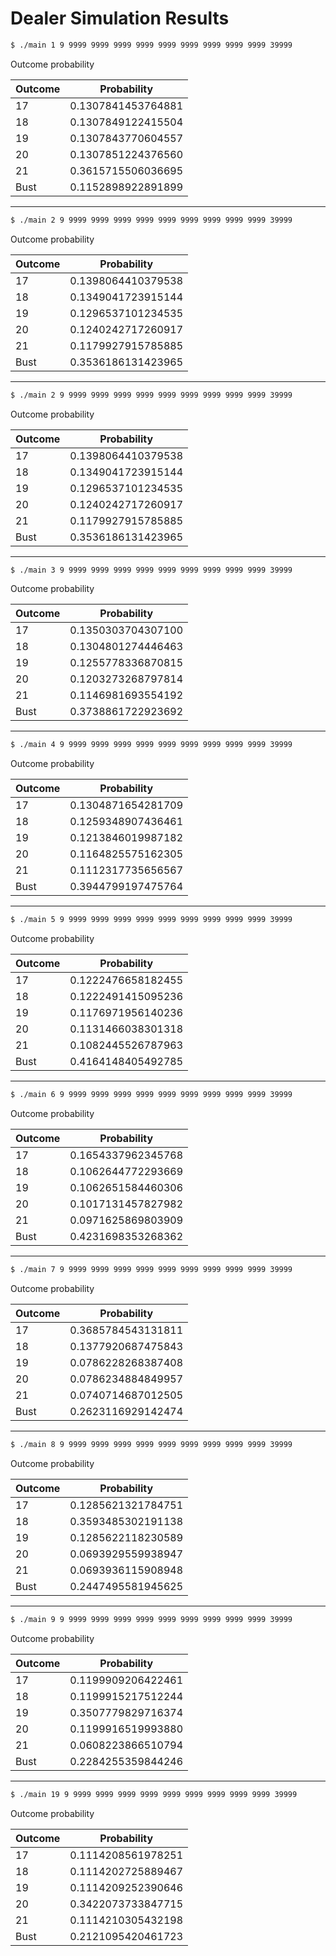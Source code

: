 # Dealer Simulation Results

```sh
$ ./main 1 9 9999 9999 9999 9999 9999 9999 9999 9999 9999 39999
```

Outcome probability

| Outcome | Probability        |
| ------- | ------------------ |
| 17      | 0.1307841453764881 |
| 18      | 0.1307849122415504 |
| 19      | 0.1307843770604557 |
| 20      | 0.1307851224376560 |
| 21      | 0.3615715506036695 |
| Bust    | 0.1152898922891899 |

---

```sh
$ ./main 2 9 9999 9999 9999 9999 9999 9999 9999 9999 9999 39999
```

Outcome probability

| Outcome | Probability        |
| ------- | ------------------ |
| 17      | 0.1398064410379538 |
| 18      | 0.1349041723915144 |
| 19      | 0.1296537101234535 |
| 20      | 0.1240242717260917 |
| 21      | 0.1179927915785885 |
| Bust    | 0.3536186131423965 |

---

```sh
$ ./main 2 9 9999 9999 9999 9999 9999 9999 9999 9999 9999 39999
```

Outcome probability

| Outcome | Probability        |
| ------- | ------------------ |
| 17      | 0.1398064410379538 |
| 18      | 0.1349041723915144 |
| 19      | 0.1296537101234535 |
| 20      | 0.1240242717260917 |
| 21      | 0.1179927915785885 |
| Bust    | 0.3536186131423965 |

----

```sh
$ ./main 3 9 9999 9999 9999 9999 9999 9999 9999 9999 9999 39999
```

Outcome probability

| Outcome | Probability        |
| ------- | ------------------ |
| 17      | 0.1350303704307100 |
| 18      | 0.1304801274446463 |
| 19      | 0.1255778336870815 |
| 20      | 0.1203273268797814 |
| 21      | 0.1146981693554192 |
| Bust    | 0.3738861722923692 |

---

```sh
$ ./main 4 9 9999 9999 9999 9999 9999 9999 9999 9999 9999 39999
```

Outcome probability

| Outcome | Probability        |
| ------- | ------------------ |
| 17      | 0.1304871654281709 |
| 18      | 0.1259348907436461 |
| 19      | 0.1213846019987182 |
| 20      | 0.1164825575162305 |
| 21      | 0.1112317735656567 |
| Bust    | 0.3944799197475764 |

---

```sh
$ ./main 5 9 9999 9999 9999 9999 9999 9999 9999 9999 9999 39999
```

Outcome probability

| Outcome | Probability        |
| ------- | ------------------ |
| 17      | 0.1222476658182455 |
| 18      | 0.1222491415095236 |
| 19      | 0.1176971956140236 |
| 20      | 0.1131466038301318 |
| 21      | 0.1082445526787963 |
| Bust    | 0.4164148405492785 |

-----

```sh
$ ./main 6 9 9999 9999 9999 9999 9999 9999 9999 9999 9999 39999
```

Outcome probability

| Outcome | Probability        |
| ------- | ------------------ |
| 17      | 0.1654337962345768 |
| 18      | 0.1062644772293669 |
| 19      | 0.1062651584460306 |
| 20      | 0.1017131457827982 |
| 21      | 0.0971625869803909 |
| Bust    | 0.4231698353268362 |

---

```sh
$ ./main 7 9 9999 9999 9999 9999 9999 9999 9999 9999 9999 39999
```

Outcome probability

| Outcome | Probability        |
| ------- | ------------------ |
| 17      | 0.3685784543131811 |
| 18      | 0.1377920687475843 |
| 19      | 0.0786228268387408 |
| 20      | 0.0786234884849957 |
| 21      | 0.0740714687012505 |
| Bust    | 0.2623116929142474 |

---

```sh
$ ./main 8 9 9999 9999 9999 9999 9999 9999 9999 9999 9999 39999
```

Outcome probability

| Outcome | Probability        |
| ------- | ------------------ |
| 17      | 0.1285621321784751 |
| 18      | 0.3593485302191138 |
| 19      | 0.1285622118230589 |
| 20      | 0.0693929559938947 |
| 21      | 0.0693936115908948 |
| Bust    | 0.2447495581945625 |

---

```sh
$ ./main 9 9 9999 9999 9999 9999 9999 9999 9999 9999 9999 39999
```

Outcome probability

| Outcome | Probability        |
| ------- | ------------------ |
| 17      | 0.1199909206422461 |
| 18      | 0.1199915217512244 |
| 19      | 0.3507779829716374 |
| 20      | 0.1199916519993880 |
| 21      | 0.0608223866510794 |
| Bust    | 0.2284255359844246 |

------

```sh
$ ./main 19 9 9999 9999 9999 9999 9999 9999 9999 9999 9999 39999
```

Outcome probability

| Outcome | Probability        |
| ------- | ------------------ |
| 17      | 0.1114208561978251 |
| 18      | 0.1114202725889467 |
| 19      | 0.1114209252390646 |
| 20      | 0.3422073733847715 |
| 21      | 0.1114210305432198 |
| Bust    | 0.2121095420461723 |